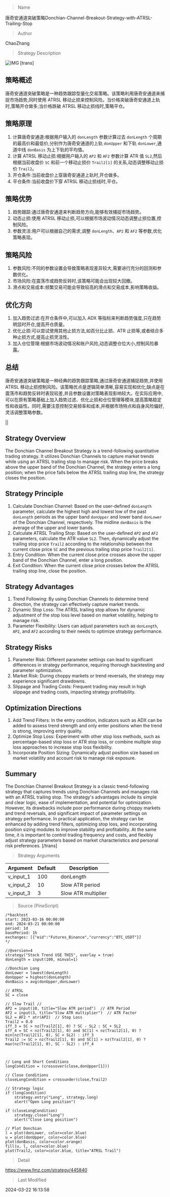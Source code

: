 
> Name

唐奇安通道突破策略Donchian-Channel-Breakout-Strategy-with-ATRSL-Trailing-Stop

> Author

ChaoZhang

> Strategy Description

![IMG](https://www.fmz.com/upload/asset/1437411061c62e952a7.png)
[trans]

## 策略概述
唐奇安通道突破策略是一种趋势跟踪型量化交易策略。该策略利用唐奇安通道来捕捉市场趋势,同时使用 ATRSL 移动止损来控制风险。当价格突破唐奇安通道上轨时,策略开仓做多;当价格跌破 ATRSL 移动止损线时,策略平仓。

## 策略原理
1. 计算唐奇安通道:根据用户输入的 `donLength` 参数计算过去 `donLength` 个周期的最高价和最低价,分别作为唐奇安通道的上轨 `donUpper` 和下轨 `donLower`,通道中线 `donBasis` 为上下轨的平均值。
2. 计算 ATRSL 移动止损:根据用户输入的 `AP2` 和 `AF2` 参数计算 ATR 值 `SL2`,然后根据当前收盘价 `SC` 和前一个移动止损价 `Trail2[1]` 的关系,动态调整移动止损价 `Trail2`。
3. 开仓条件:当前收盘价上穿唐奇安通道上轨时,开仓做多。
4. 平仓条件:当前收盘价下穿 ATRSL 移动止损线时,平仓。

## 策略优势
1. 趋势跟踪:通过唐奇安通道来判断趋势方向,能够有效捕捉市场趋势。
2. 动态止损:使用 ATRSL 移动止损,可以根据市场波动情况动态调整止损位置,控制风险。
3. 参数灵活:用户可以根据自己的需求,调整 `donLength`、`AP2` 和 `AF2` 等参数,优化策略表现。

## 策略风险
1. 参数风险:不同的参数设置会导致策略表现差异较大,需要进行充分的回测和参数优化。
2. 市场风险:在震荡市或趋势反转时,该策略可能会出现较大回撤。
3. 滑点和交易成本:频繁交易可能会导致较高的滑点和交易成本,影响策略收益。

## 优化方向
1. 加入趋势过滤:在开仓条件中,可以加入 ADX 等指标来判断趋势强度,只在趋势明显时开仓,提高开仓质量。
2. 优化止损:可以尝试使用其他止损方法,如百分比止损、ATR 止损等,或者结合多种止损方式,提高止损灵活性。
3. 加入仓位管理:根据市场波动情况和账户风险,动态调整仓位大小,控制风险暴露。

## 总结
唐奇安通道突破策略是一种经典的趋势跟踪策略,通过唐奇安通道捕捉趋势,并使用 ATRSL 移动止损控制风险。该策略优点是逻辑简单清晰,容易实现和优化;缺点是在震荡市和趋势反转时表现较差,并且参数设置对策略表现影响较大。在实际应用中,可以在原有策略基础上加入趋势过滤、优化止损和仓位管理等模块,提高策略稳定性和收益性。同时,需要注意控制交易频率和成本,并根据市场特点和自身风险偏好,灵活调整策略参数。

|| 

## Strategy Overview
The Donchian Channel Breakout Strategy is a trend-following quantitative trading strategy. It utilizes Donchian Channels to capture market trends while using an ATRSL trailing stop to manage risk. When the price breaks above the upper band of the Donchian Channel, the strategy enters a long position; when the price falls below the ATRSL trailing stop line, the strategy closes the position.

## Strategy Principle
1. Calculate Donchian Channel: Based on the user-defined `donLength` parameter, calculate the highest high and lowest low of the past `donLength` periods as the upper band `donUpper` and lower band `donLower` of the Donchian Channel, respectively. The midline `donBasis` is the average of the upper and lower bands.
2. Calculate ATRSL Trailing Stop: Based on the user-defined `AP2` and `AF2` parameters, calculate the ATR value `SL2`. Then, dynamically adjust the trailing stop price `Trail2` according to the relationship between the current close price `SC` and the previous trailing stop price `Trail2[1]`.
3. Entry Condition: When the current close price crosses above the upper band of the Donchian Channel, enter a long position.
4. Exit Condition: When the current close price crosses below the ATRSL trailing stop line, close the position.

## Strategy Advantages
1. Trend Following: By using Donchian Channels to determine trend direction, the strategy can effectively capture market trends.
2. Dynamic Stop Loss: The ATRSL trailing stop allows for dynamic adjustment of the stop loss level based on market volatility, helping to manage risk.
3. Parameter Flexibility: Users can adjust parameters such as `donLength`, `AP2`, and `AF2` according to their needs to optimize strategy performance.

## Strategy Risks
1. Parameter Risk: Different parameter settings can lead to significant differences in strategy performance, requiring thorough backtesting and parameter optimization.
2. Market Risk: During choppy markets or trend reversals, the strategy may experience significant drawdowns.
3. Slippage and Trading Costs: Frequent trading may result in high slippage and trading costs, impacting strategy profitability.

## Optimization Directions
1. Add Trend Filters: In the entry condition, indicators such as ADX can be added to assess trend strength and only enter positions when the trend is strong, improving entry quality.
2. Optimize Stop Loss: Experiment with other stop loss methods, such as percentage-based stop loss or ATR stop loss, or combine multiple stop loss approaches to increase stop loss flexibility.
3. Incorporate Position Sizing: Dynamically adjust position size based on market volatility and account risk to manage risk exposure.

## Summary
The Donchian Channel Breakout Strategy is a classic trend-following strategy that captures trends using Donchian Channels and manages risk with an ATRSL trailing stop. The strategy's advantages include its simple and clear logic, ease of implementation, and potential for optimization. However, its drawbacks include poor performance during choppy markets and trend reversals, and significant impact of parameter settings on strategy performance. In practical application, the strategy can be enhanced by adding trend filters, optimizing stop loss, and incorporating position sizing modules to improve stability and profitability. At the same time, it is important to control trading frequency and costs, and flexibly adjust strategy parameters based on market characteristics and personal risk preferences.
[/trans]

> Strategy Arguments



|Argument|Default|Description|
|----|----|----|
|v_input_1|100|donLength|
|v_input_2|10|Slow ATR period|
|v_input_3|3|Slow ATR multiplier|


> Source (PineScript)

``` pinescript
/*backtest
start: 2023-03-16 00:00:00
end: 2024-03-21 00:00:00
period: 1d
basePeriod: 1h
exchanges: [{"eid":"Futures_Binance","currency":"BTC_USDT"}]
*/

//@version=4
strategy("Stock Trend USE THIS", overlay = true)
donLength = input(100, minval=1)

//Donchian Long
donLower = lowest(donLength)
donUpper = highest(donLength)
donBasis = avg(donUpper,donLower)

// ATRSL
SC = close

// Slow Trail //
AP2 = input(10, title="Slow ATR period")  // ATR Period
AF2 = input(3, title="Slow ATR multiplier")  // ATR Factor
SL2 = AF2 * atr(AP2)  // Stop Loss
Trail2 = 0.0
iff_3 = SC > nz(Trail2[1], 0) ? SC - SL2 : SC + SL2
iff_4 = SC < nz(Trail2[1], 0) and SC[1] < nz(Trail2[1], 0) ? min(nz(Trail2[1], 0), SC + SL2) : iff_3
Trail2 := SC > nz(Trail2[1], 0) and SC[1] > nz(Trail2[1], 0) ? max(nz(Trail2[1], 0), SC - SL2) : iff_4



// Long and Short Conditions
longCondition = (crossover(close,donUpper[1])) 

// Close Conditions
closeLongCondition = crossunder(close,Trail2)

// Strategy logic
if (longCondition) 
    strategy.entry("Long", strategy.long)
    alert("Open Long position")

if (closeLongCondition)
    strategy.close("Long")
    alert("Close Long position")

// Plot Donchian
l = plot(donLower, color=color.blue)
u = plot(donUpper, color=color.blue)
plot(donBasis, color=color.orange)
fill(u, l, color=color.blue)
plot(Trail2, color=color.blue, title="ATRSL Trail")
```

> Detail

https://www.fmz.com/strategy/445840

> Last Modified

2024-03-22 16:13:58
